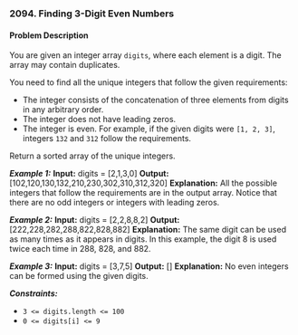 ### 2094. Finding 3-Digit Even Numbers

#### Problem Description

You are given an integer array `digits`, where each element is a digit. The array may contain duplicates.

You need to find all the unique integers that follow the given requirements:

- The integer consists of the concatenation of three elements from digits in any arbitrary order.
- The integer does not have leading zeros.
- The integer is even.
  For example, if the given digits were `[1, 2, 3]`, integers `132` and `312` follow the requirements.

Return a sorted array of the unique integers.

**_Example 1:_**
**Input:** digits = [2,1,3,0]
**Output:** [102,120,130,132,210,230,302,310,312,320]
**Explanation:** All the possible integers that follow the requirements are in the output array.
Notice that there are no odd integers or integers with leading zeros.

**_Example 2:_**
**Input:** digits = [2,2,8,8,2]
**Output:** [222,228,282,288,822,828,882]
**Explanation:** The same digit can be used as many times as it appears in digits.
In this example, the digit 8 is used twice each time in 288, 828, and 882.

**_Example 3:_**
**Input:** digits = [3,7,5]
**Output:** []
**Explanation:** No even integers can be formed using the given digits.

**_Constraints:_**

- `3 <= digits.length <= 100`
- `0 <= digits[i] <= 9`

